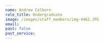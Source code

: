 ```yaml
---
name: Andrew Colborn
role_title: Undergraduate
image: /images/staff_members/img-4462.JPG
email:
past: false
past_service:
---
```


